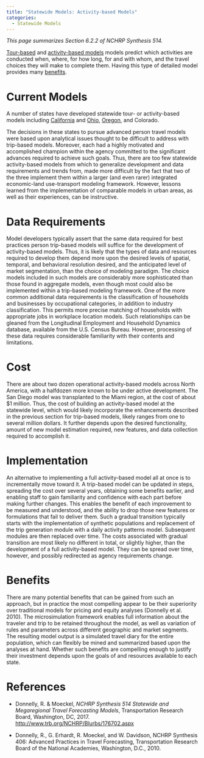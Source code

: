 ```yaml
---
title: "Statewide Models: Activity-based Models"
categories:
  - Statewide Models
---
```



*This page summarizes Section 6.2.2 of NCHRP Synthesis 514.*

[Tour-based](Tour_based_models) and [activity-based models](Activity_Based_Models) models predict which activities are conducted when, where, for how long, for and with whom, and the travel choices they will make to complete them. Having this type of detailed model provides many [benefits](Benefits_of_Activity_Based_Models).

Current Models
==============

A number of states have developed statewide tour- or activity-based models including [California](http://www.dot.ca.gov/hq/tpp/offices/omsp/statewide_modeling/cstdm.html) and [Ohio](http://www.dot.state.oh.us/Divisions/Planning/SPR/ModelForecastingUnit/Pages/TravelDemandModeling.aspx), [Oregon](http://www.oregon.gov/ODOT/Planning/Pages/Technical-Tools.aspx), and Colorado.

The decisions in these states to pursue advanced person travel models were based upon analytical issues thought to be difficult to address with trip-based models. Moreover, each had a highly motivated and accomplished champion within the agency committed to the significant advances required to achieve such goals. Thus, there are too few statewide activity-based models from which to generalize development and data requirements and trends from, made more difficult by the fact that two of the three implement them within a larger (and even rarer) integrated economic-land use-transport modeling framework. However, lessons learned from the implementation of comparable models in urban areas, as well as their experiences, can be instructive.

Data Requirements
=================

Model developers typically assert that the same data required for best practices person trip-based models will suffice for the development of activity-based models. Thus, it is likely that the types of data and resources required to develop them depend more upon the desired levels of spatial, temporal, and behavioral resolution desired, and the anticipated level of market segmentation, than the choice of modeling paradigm. The choice models included in such models are considerably more sophisticated than those found in aggregate models, even though most could also be implemented within a trip-based modeling framework. One of the more common additional data requirements is the classification of households and businesses by occupational categories, in addition to industry classification. This permits more precise matching of households with appropriate jobs in workplace location models. Such relationships can be gleaned from the Longitudinal Employment and Household Dynamics database, available from the U.S. Census Bureau. However, processing of these data requires considerable familiarity with their contents and limitations.

Cost
====

There are about two dozen operational activity-based models across North America, with a halfdozen more known to be under active development. The San Diego model was transplanted to the Miami region, at the cost of about \$1 million. Thus, the cost of building an activity-based model at the statewide level, which would likely incorporate the enhancements described in the previous section for trip-based models, likely ranges from one to several million dollars. It further depends upon the desired functionality, amount of new model estimation required, new features, and data collection required to accomplish it.

Implementation
==============

An alternative to implementing a full activity-based model all at once is to incrementally move toward it. A trip-based model can be updated in steps, spreading the cost over several years, obtaining some benefits earlier, and enabling staff to gain familiarity and confidence with each part before making further changes. This enables the benefit of each improvement to be measured and understood, and the ability to drop those new features or formulations that fail to deliver them. Such a gradual transition typically starts with the implementation of synthetic populations and replacement of the trip generation module with a daily activity patterns model. Subsequent modules are then replaced over time. The costs associated with gradual transition are most likely no different in total, or slightly higher, than the development of a full activity-based model. They can be spread over time, however, and possibly redirected as agency requirements change.

Benefits
========

There are many potential benefits that can be gained from such an approach, but in practice the most compelling appear to be their superiority over traditional models for pricing and equity analyses (Donnelly et al. 2010). The microsimulation framework enables full information about the traveler and trip to be retained throughout the model, as well as variation of rules and parameters across different geographic and market segments. The resulting model output is a simulated travel diary for the entire population, which can flexibly be mined and summarized based upon the analyses at hand. Whether such benefits are compelling enough to justify their investment depends upon the goals of and resources available to each state.

References
==========

-   Donnelly, R. & Moeckel, *NCHRP Synthesis 514 Statewide and Megaregional Travel Forecasting Models*, Transportation Research Board, Washington, DC, 2017. <http://www.trb.org/NCHRP/Blurbs/176702.aspx>

<!-- -->

-   Donnelly, R., G. Erhardt, R. Moeckel, and W. Davidson, NCHRP Synthesis 406: Advanced Practices in Travel Forecasting, Transportation Research Board of the National Academies, Washington, D.C., 2010.


